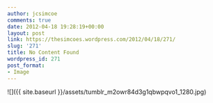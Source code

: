 ```yaml
---
author: jcsimcoe
comments: true
date: 2012-04-18 19:28:19+00:00
layout: post
link: https://thesimcoes.wordpress.com/2012/04/18/271/
slug: '271'
title: No Content Found
wordpress_id: 271
post_format:
- Image
---
```


![]({{ site.baseurl }}/assets/tumblr_m2owr84d3g1qbwpqvo1_1280.jpg)
